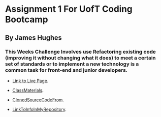 # Assignment 1 For UofT Coding Bootcamp 
## By James Hughes
### This Weeks Challenge Involves use Refactoring existing code (improving it without changing what it does) to meet a certain set of standards or to implement a new technology is a common task for front-end and junior developers.
* [Link to Live Page](https://jameshughes2009.github.io/assignment-1/Develop/).

* [ClassMaterials](https://github.com/kodeman14/utor-fsf-dec23/tree/main/01-HTML-Git-CSS/02-Challenge).

* [ClonedSourceCodeFrom](https://github.com/coding-boot-camp/urban-octo-telegram).

* [LinkToInfoInMyRepository](https://github.com/Jameshughes2009/assignment-1/tree/main/Develop).
